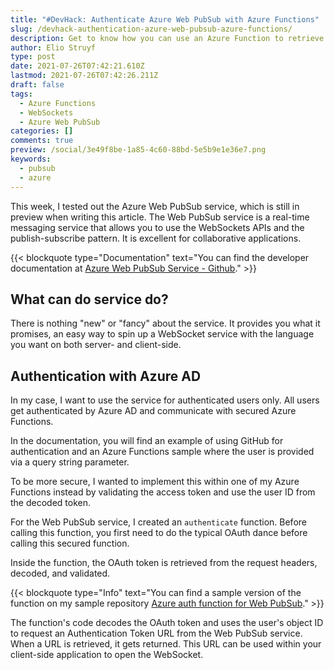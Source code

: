 ```yaml
---
title: "#DevHack: Authenticate Azure Web PubSub with Azure Functions"
slug: /devhack-authentication-azure-web-pubsub-azure-functions/
description: Get to know how you can use an Azure Function to retrieve an authentication token for your Azure Web PubSub service.
author: Elio Struyf
type: post
date: 2021-07-26T07:42:21.610Z
lastmod: 2021-07-26T07:42:26.211Z
draft: false
tags:
  - Azure Functions
  - WebSockets
  - Azure Web PubSub
categories: []
comments: true
preview: /social/3e49f8be-1a85-4c60-88bd-5e5b9e1e36e7.png
keywords:
  - pubsub
  - azure
---
```


This week, I tested out the Azure Web PubSub service, which is still in preview when writing this article. The Web PubSub service is a real-time messaging service that allows you to use the WebSockets APIs and the publish-subscribe pattern. It is excellent for collaborative applications.

{{< blockquote type="Documentation" text="You can find the developer documentation at [Azure Web PubSub Service - Github](https://azure.github.io/azure-webpubsub/)." >}}

## What can do service do?

There is nothing "new" or "fancy" about the service. It provides you what it promises, an easy way to spin up a WebSocket service with the language you want on both server- and client-side.

## Authentication with Azure AD

In my case, I want to use the service for authenticated users only. All users get authenticated by Azure AD and communicate with secured Azure Functions.

In the documentation, you will find an example of using GitHub for authentication and an Azure Functions sample where the user is provided via a query string parameter.

To be more secure, I wanted to implement this within one of my Azure Functions instead by validating the access token and use the user ID from the decoded token.

For the Web PubSub service, I created an `authenticate` function. Before calling this function, you first need to do the typical OAuth dance before calling this secured function.

Inside the function, the OAuth token is retrieved from the request headers, decoded, and validated. 

{{< blockquote type="Info" text="You can find a sample version of the function on my sample repository [Azure auth function for Web PubSub](https://github.com/estruyf/azure-samples/tree/main/azure-pubsub-azurefunctions)." >}}

The function's code decodes the OAuth token and uses the user's object ID to request an Authentication Token URL from the Web PubSub service. When a URL is retrieved, it gets returned. This URL can be used within your client-side application to open the WebSocket.
